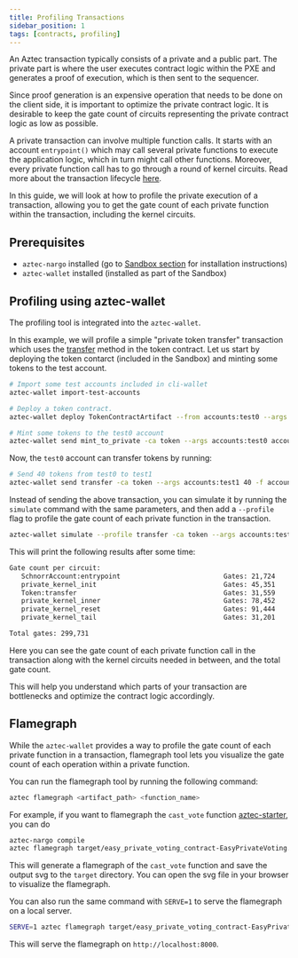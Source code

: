 ```yaml
---
title: Profiling Transactions
sidebar_position: 1
tags: [contracts, profiling]
---
```


An Aztec transaction typically consists of a private and a public part. The private part is where the user executes contract logic within the PXE and generates a proof of execution, which is then sent to the sequencer.

Since proof generation is an expensive operation that needs to be done on the client side, it is important to optimize the private contract logic. It is desirable to keep the gate count of circuits representing the private contract logic as low as possible.

A private transaction can involve multiple function calls. It starts with an account `entrypoint()` which may call several private functions to execute the application logic, which in turn might call other functions. Moreover, every private function call has to go through a round of kernel circuits. Read more about the transaction lifecycle [here](../../../aztec/concepts/transactions.md).

In this guide, we will look at how to profile the private execution of a transaction, allowing you to get the gate count of each private function within the transaction, including the kernel circuits.

## Prerequisites

- `aztec-nargo` installed (go to [Sandbox section](../../reference/environment_reference/sandbox-reference.md) for installation instructions)
- `aztec-wallet` installed (installed as part of the Sandbox)

## Profiling using aztec-wallet

The profiling tool is integrated into the `aztec-wallet`.

In this example, we will profile a simple "private token transfer" transaction which uses the [transfer](https://github.com/AztecProtocol/aztec-packages/blob/master/noir-projects/noir-contracts/contracts/token_contract/src/main.nr#L263) method in the token contract.
Let us start by deploying the token contarct (included in the Sandbox) and minting some tokens to the test account.

```bash
# Import some test accounts included in cli-wallet
aztec-wallet import-test-accounts

# Deploy a token contract.
aztec-wallet deploy TokenContractArtifact --from accounts:test0 --args accounts:test0 TestToken TST 18 -a token

# Mint some tokens to the test0 account
aztec-wallet send mint_to_private -ca token --args accounts:test0 accounts:test0 100 -f test0
```

Now, the `test0` account can transfer tokens by running:

```bash
# Send 40 tokens from test0 to test1
aztec-wallet send transfer -ca token --args accounts:test1 40 -f accounts:test0
```

Instead of sending the above transaction, you can simulate it by running the `simulate` command with the same parameters, and then add a `--profile` flag to profile the gate count of each private function in the transaction.


```bash
aztec-wallet simulate --profile transfer -ca token --args accounts:test1 40 -f accounts:test0
```

This will print the following results after some time:

```bash
Gate count per circuit:
   SchnorrAccount:entrypoint                          Gates: 21,724     Acc: 21,724
   private_kernel_init                                Gates: 45,351     Acc: 67,075
   Token:transfer                                     Gates: 31,559     Acc: 98,634
   private_kernel_inner                               Gates: 78,452     Acc: 177,086
   private_kernel_reset                               Gates: 91,444     Acc: 268,530
   private_kernel_tail                                Gates: 31,201     Acc: 299,731

Total gates: 299,731
```

Here you can see the gate count of each private function call in the transaction along with the kernel circuits needed in between, and the total gate count.

This will help you understand which parts of your transaction are bottlenecks and optimize the contract logic accordingly.


## Flamegraph

While the `aztec-wallet` provides a way to profile the gate count of each private function in a transaction, flamegraph tool lets you visualize the gate count of each operation within a private function.

You can run the flamegraph tool by running the following command:

```bash
aztec flamegraph <artifact_path> <function_name>
```

For example, if you want to flamegraph the `cast_vote` function [aztec-starter](https://github.com/AztecProtocol/aztec-starter/blob/main/src/main.nr), you can do

```bash
aztec-nargo compile
aztec flamegraph target/easy_private_voting_contract-EasyPrivateVoting.json cast_vote
```

This will generate a flamegraph of the `cast_vote` function and save the output svg to the `target` directory. You can open the svg file in your browser to visualize the flamegraph.

You can also run the same command with `SERVE=1` to serve the flamegraph on a local server.

```bash
SERVE=1 aztec flamegraph target/easy_private_voting_contract-EasyPrivateVoting.json cast_vote
```
This will serve the flamegraph on `http://localhost:8000`.
